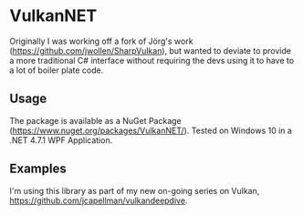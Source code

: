 # VulkanNET

Originally I was working off a fork of Jörg's work (https://github.com/jwollen/SharpVulkan), but wanted to deviate to provide a more traditional C# interface without requiring the devs using it to have to a lot of boiler plate code.

## Usage
The package is available as a NuGet Package (https://www.nuget.org/packages/VulkanNET/).  Tested on Windows 10 in a .NET 4.7.1 WPF Application.

## Examples
I'm using this library as part of my new on-going series on Vulkan, https://github.com/jcapellman/vulkandeepdive.
